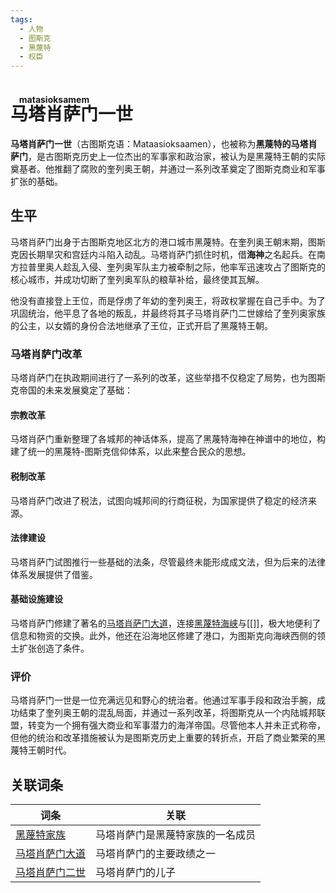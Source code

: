 ```yaml
---
tags:
  - 人物
  - 图斯克
  - 黑蔑特
  - 权臣
---
```

# <ruby>马塔肖萨门<rt>matasioksamem</rt></ruby>一世

**马塔肖萨门一世**（古图斯克语：Mataasioksaamen），也被称为**黑蔑特的马塔肖萨门**，是古图斯克历史上一位杰出的军事家和政治家，被认为是黑蔑特王朝的实际奠基者。他推翻了腐败的奎列奥王朝，并通过一系列改革奠定了图斯克商业和军事扩张的基础。

## 生平

马塔肖萨门出身于古图斯克地区北方的港口城市黑蔑特。在奎列奥王朝末期，图斯克因长期旱灾和宫廷内斗陷入动乱。马塔肖萨门抓住时机，借**海神**之名起兵。在南方拉普里奥人趁乱入侵、奎列奥军队主力被牵制之际，他率军迅速攻占了图斯克的核心城市，并成功切断了奎列奥军队的粮草补给，最终使其瓦解。

他没有直接登上王位，而是俘虏了年幼的奎列奥王，将政权掌握在自己手中。为了巩固统治，他平息了各地的叛乱，并最终将其子马塔肖萨门二世嫁给了奎列奥家族的公主，以女婿的身份合法地继承了王位，正式开启了黑蔑特王朝。

### 马塔肖萨门改革

马塔肖萨门在执政期间进行了一系列的改革，这些举措不仅稳定了局势，也为图斯克帝国的未来发展奠定了基础：

#### 宗教改革

马塔肖萨门重新整理了各城邦的神话体系，提高了黑蔑特海神在神谱中的地位，构建了统一的黑蔑特-图斯克信仰体系，以此来整合民众的思想。

#### 税制改革

马塔肖萨门改进了税法，试图向城邦间的行商征税，为国家提供了稳定的经济来源。
 
#### 法律建设

马塔肖萨门试图推行一些基础的法条，尽管最终未能形成成文法，但为后来的法律体系发展提供了借鉴。

#### 基础设施建设

马塔肖萨门修建了著名的[马塔肖萨门大道](../../区域/黑蔑特/马塔肖萨门大道.md)，连接[黑蔑特海峡](../../概念/黑蔑特.md)与[[]]，极大地便利了信息和物资的交换。此外，他还在沿海地区修建了港口，为图斯克向海峡西侧的领土扩张创造了条件。

### 评价

马塔肖萨门一世是一位充满远见和野心的统治者。他通过军事手段和政治手腕，成功结束了奎列奥王朝的混乱局面，并通过一系列改革，将图斯克从一个内陆城邦联盟，转变为一个拥有强大商业和军事潜力的海洋帝国。尽管他本人并未正式称帝，但他的统治和改革措施被认为是图斯克历史上重要的转折点，开启了商业繁荣的黑蔑特王朝时代。

## 关联词条

| 词条                     | 关联               |
| ---------------------- | ---------------- |
| [黑蔑特家族](../../概念/黑蔑特.md)<br> | 马塔肖萨门是黑蔑特家族的一名成员 |
| [马塔肖萨门大道](../../区域/黑蔑特/马塔肖萨门大道.md)           | 马塔肖萨门的主要政绩之一     |
| [马塔肖萨门二世](马塔肖萨门二世.md)           | 马塔肖萨门的儿子         |
